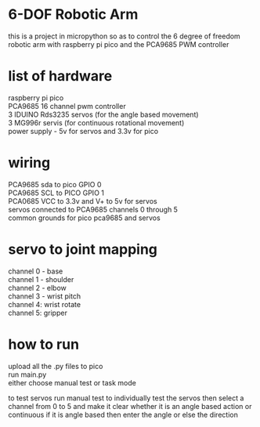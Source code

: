 # 6-DOF Robotic Arm
this is a project in micropython so as to control the 6 degree of freedom robotic arm with raspberry pi pico and the PCA9685 PWM controller


# list of hardware
raspberry pi pico <br/>
PCA9685 16 channel pwm controller <br/>
3 IDUINO Rds3235 servos (for the angle based movement) <br/>
3 MG996r servis (for continuous rotational movement) <br/>
power supply - 5v for servos and 3.3v for pico <br/>

# wiring
PCA9685 sda to pico GPIO 0 <br/>
PCA9685 SCL to PICO GPIO 1 <br/>
PCA0685 VCC to 3.3v and V+ to 5v for servos <br/>
servos connected to PCA9685 channels 0 through 5 <br/>
common grounds for pico pca9685 and servos <br/>

# servo to joint mapping
channel 0 - base <br/>
channel 1 - shoulder <br/>
channel 2 - elbow <br/>
channel 3 - wrist pitch <br/>
channel 4: wrist rotate <br/>
channel 5: gripper <br/>


# how to run 
upload all the .py files to pico <br/>
run main.py <br/>
either choose manual test or task mode <br/>


to test servos run manual test to individually test the servos then select a channel from 0 to 5 and make it clear whether it is an angle based action or continuous if it is angle based then enter the angle or else the direction

